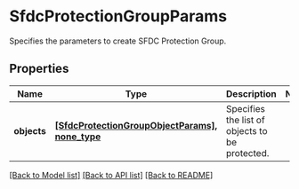 # SfdcProtectionGroupParams

Specifies the parameters to create SFDC Protection Group.

## Properties
Name | Type | Description | Notes
------------ | ------------- | ------------- | -------------
**objects** | [**[SfdcProtectionGroupObjectParams], none_type**](SfdcProtectionGroupObjectParams.md) | Specifies the list of objects to be protected. | 

[[Back to Model list]](../README.md#documentation-for-models) [[Back to API list]](../README.md#documentation-for-api-endpoints) [[Back to README]](../README.md)


